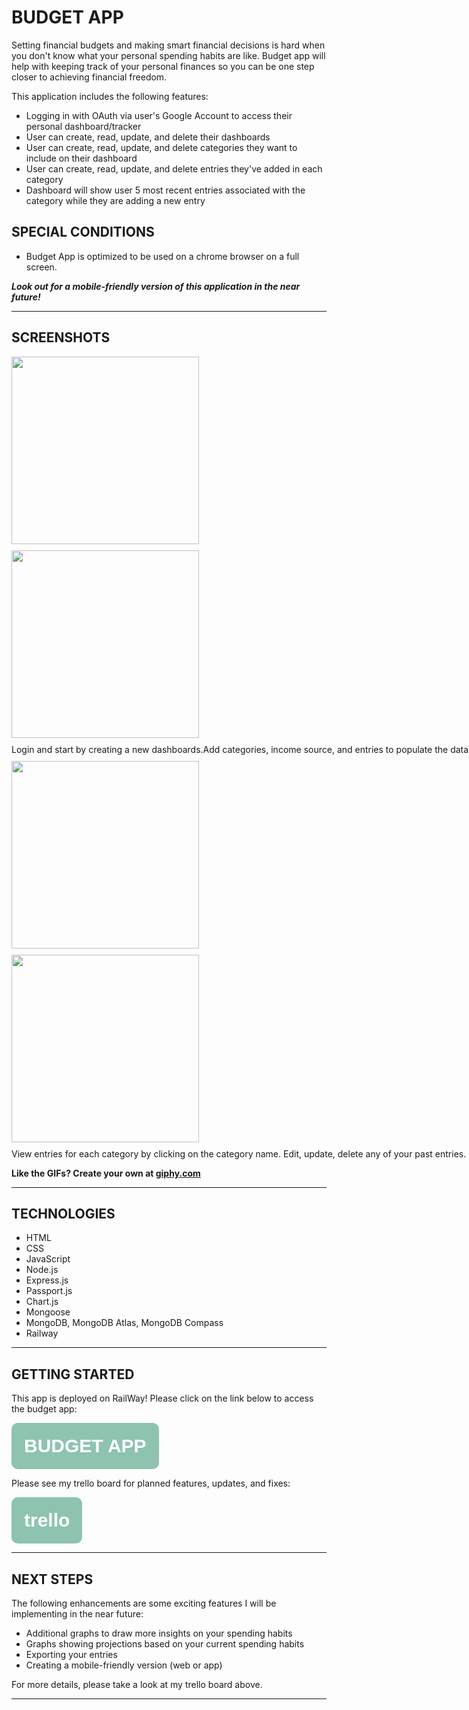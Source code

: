 # **BUDGET APP**

Setting financial budgets and making smart financial decisions is hard when you don't know what your personal spending habits are like. Budget app will help with keeping track of your personal finances so you can be one step closer to achieving financial freedom. 

This application includes the following features:
* Logging in with OAuth via user's Google Account to access their personal dashboard/tracker
* User can create, read, update, and delete their dashboards
* User can create, read, update, and delete categories they want to include on their dashboard
* User can create, read, update, and delete entries they've added in each category
* Dashboard will show user 5 most recent entries associated with the category while they are adding a new entry

## **SPECIAL CONDITIONS** 
* Budget App is optimized to be used on a chrome browser on a full screen. 

***Look out for a mobile-friendly version of this application in the near future!***

<hr>

## **SCREENSHOTS**

<div style="display:flex; flex-wrap:wrap; column;gap:10px; width: 800px;">

<img style="flex: 0 0 50%; height: 300px;" src="https://media.giphy.com/media/6LoouL2QwNCSVLWGIb/giphy.gif">

<img style="flex: 0 0 50%; height: 300px;" src="https://media.giphy.com/media/wEml6VtPMR75ofQJ7E/giphy.gif">
Login and start by creating a new dashboards.Add categories, income source, and entries to populate the database.
<img style="flex: 0 0 50%; height: 300px;" src="https://media.giphy.com/media/6RAZmC5Oxz1PTNHQkm/giphy.gif">
<img style="flex: 0 0 50%; height: 300px;" src="https://media.giphy.com/media/X975AeJMuO905FXoYI/giphy.gif">
View entries for each category by clicking on the category name. Edit, update, delete any of your past entries. 


</div>

<strong>Like the GIFs? Create your own at <a href="https://giphy.com/">giphy.com</a></strong>

<hr>

## **TECHNOLOGIES**

* HTML
* CSS
* JavaScript
* Node.js
* Express.js
* Passport.js
* Chart.js
* Mongoose
* MongoDB, MongoDB Atlas, MongoDB Compass
* Railway

<hr>
<h2><strong>GETTING STARTED</strong></h2>



This app is deployed on RailWay! 
Please click on the link below to access the budget app:

<button style="padding: 20px; font-size: 30px; border-radius: 10px; background-color: #8EC3B0; border: none;" ><strong><a style="color: white; text-decoration: none;" href="https://budget-app.up.railway.app/">BUDGET APP</a></strong></button>

Please see my trello board for planned features, updates, and fixes:

<button style="padding: 20px; font-size: 30px; border-radius: 10px; background-color: #8EC3B0; border: none;" ><strong><a style="color: white; text-decoration: none;" href="https://trello.com/b/uW3unMH0/project-2-budget-app">trello</a></strong></button>

<hr>

## **NEXT STEPS**

The following enhancements are some exciting features I will be implementing in the near future:
* Additional graphs to draw more insights on your spending habits
* Graphs showing projections based on your current spending habits
* Exporting your entries 
* Creating a mobile-friendly version (web or app)

For more details, please take a look at my trello board above.

<hr>
